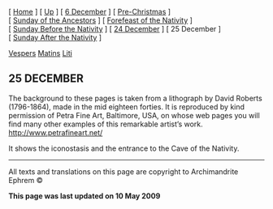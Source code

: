 \[ [Home](index.md) \] \[ [Up](dec-int.md) \] \[ [6 December](6_december.md) \] \[ [Pre-Christmas](pre-christmas.md) \] \[ [Sunday of the Ancestors](sunday_of_the_ancestors.md) \] \[ [Forefeast of the Nativity](forefeas.md) \] \[ [Sunday Before the Nativity](sunbefnat.md) \] \[ [24 December](24dec.md) \] \[ 25 December \] \[ [Sunday After the Nativity](sunday_after_the_nativity.md) \]

[Vespers](25decves.md)
[Matins](25decMat.md)
[Liti](liti.md)

25 DECEMBER
-----------

The background to these pages is taken from a lithograph by David Roberts (1796-1864), made in the mid eighteen forties. It is reproduced by kind permission of Petra Fine Art, Baltimore, USA, on whose web pages you will find many other examples of this remarkable artist’s work. <http://www.petrafineart.net/>

It shows the iconostasis and the entrance to the Cave of the Nativity.

------------------------------------------------------------------------

All texts and translations on this page are copyright to
Archimandrite Ephrem ©

**This page was last updated on 10 May 2009**
